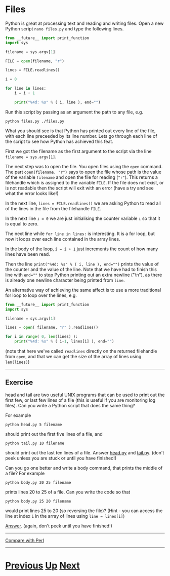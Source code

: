 # Files

Python is great at processing text and reading and writing files. Open a new Python script `nano files.py` and type the following lines.

```python
from __future__ import print_function
import sys

filename = sys.argv[1]

FILE = open(filename, "r")

lines = FILE.readlines()

i = 0

for line in lines:
    i = i + 1

    print("%4d: %s" % ( i, line ), end="")
```

Run this script by passing as an argument the path to any file, e.g.

    python files.py ./files.py

What you should see is that Python has printed out every line of the file, with each line preceeded by its line number. Lets go through each line of the script to see how Python has achieved this feat.

First we got the filename as the first argument to the script via the line `filename = sys.argv[1]`.

The next step was to open the file. You open files using the `open` command. The part `open(filename, "r")` says to open the file whose path is the value of the variable `filename` and open the file for reading (`"r"`). This returns a filehandle which is assigned to the variable `FILE`. If the file does not exist, or is not readable then the script will exit with an error (have a try and see what the error looks like!)

In the next line, `lines = FILE.readlines()` we are asking Python to read all of the lines in the file from the filehandle `FILE`.

In the next line `i = 0` we are just initialising the counter variable `i` so that it is equal to zero.

The next line while `for line in lines:` is interesting. It is a for loop, but now it loops over each line contained in the array lines.

In the body of the loop, `i = i + 1` just increments the count of how many lines have been read.

Then the line `print("%4d: %s" % ( i, line ), end="")` prints the value of the counter and the value of the line. Note that we have had to finish this line with `end=""` to stop Python printing out an extra newline ("\n"), as there is already one newline character being printed from `line`.

An alternative way of achieving the same affect is to use a more traditional for loop to loop over the lines, e.g.

```python
from __future__ import print_function
import sys

filename = sys.argv[1]

lines = open( filename, "r" ).readlines()

for i in range( 0, len(lines) ):
    print("%4d: %s" % ( i+1, lines[i] ), end="")
```

(note that here we've called `readlines` directly on the returned filehandle from `open`, and that we can get the size of the array of lines using `len(lines)`)

***

## Exercise

head and tail are two useful UNIX programs that can be used to print out the first few, or last few lines of a file (this is useful if you are monitoring log files). Can you write a Python script that does the same thing?

For example

    python head.py 5 filename

should print out the first five lines of a file, and

    python tail.py 10 filename

should print out the last ten lines of a file.
Answer [head.py](files_head.md) and [tail.py](files_tail.md). (don't peek unless you are stuck or until you have finished!)

Can you go one better and write a body command, that prints the middle of a file? For example

    python body.py 20 25 filename

prints lines 20 to 25 of a file. Can you write the code so that

    python body.py 25 20 filename

would print lines 25 to 20 (so reversing the file)? (Hint - you can access the line at index `i` in the array of lines using `line = lines[i]`)

[Answer](files_body.md). (again, don't peek until you have finished!)

***

[Compare with Perl](../beginning_perl/files.md)

***

# [Previous](conditions.md) [Up](README.md) [Next](writing.md)
